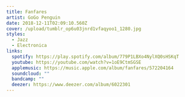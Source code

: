 ```yaml
---
title: Fanfares
artist: GoGo Penguin
date: 2018-12-11T02:09:10.560Z
cover: /upload/tumblr_op6u03jnrd1vfaqyoo1_1280.jpg
styles:
  - Jazz
  - Electronica
links:
  spotify: https://play.spotify.com/album/779P1LBXo4NylXQ0sHSKqT
  youtube: https://youtube.com/watch?v=1oE9CtmSGSE
  applemusic: https://music.apple.com/album/fanfares/572204164
  soundcloud: ""
  bandcamp: ""
  deezer: https://www.deezer.com/album/6022301
---
```

